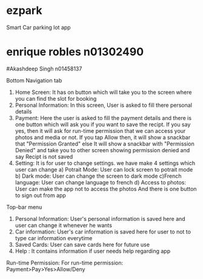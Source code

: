 # ezpark
Smart Car parking lot app 
# enrique robles n01302490
#Akashdeep Singh n01458137

Bottom Navigation tab
1) Home Screen: It has on button which will take you to the screen where you can find the slot for booking
2) Personal Information: In this screen, User is asked to fill there personal details
3) Payment: Here the user is asked to fill the payment details and there is one button which will ask you if
you want to save the recipt. If you say yes, then it will ask for run-time permission that we can access your photos and media or not. If you tap Allow then, it will 
show a snackbar that "Permission Granted" else It will show a snackbar with "Permission Denied" and take you to other screen showing permission denied and say
Recipt is not saved 
4) Setting: It is for user to change settings. we have make 4 settings which user can change
a) Potrait Mode: User can lock screen to potrait mode 
b) Dark mode: User can change the screen to dark mode
c)French language: User can change language to french
d) Access to photos: User can make the app not to access the photos
And there is one button to sign out from app

Top-bar menu
1) Personal Information: User's personal information is saved here and user can change it whenever he wants
2) Car information: User's car information is saved here for user to not to type car information everytime
3) Saved Cards: User can save cards here for future use
4) Help : It contains information if user needs help regarding app

Run-time Permission:
For run-time permission:
Payment>Pay>Yes>Allow/Deny


